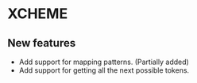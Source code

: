 # XCHEME

## New features

- Add support for mapping patterns. (Partially added)
- Add support for getting all the next possible tokens.
